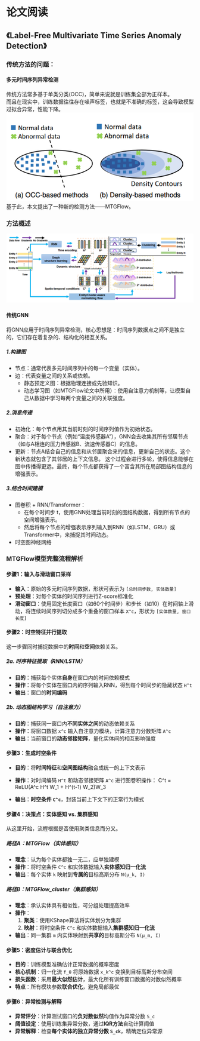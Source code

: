 # 论文阅读 
## 《Label-Free Multivariate Time Series Anomaly Detection》
### 传统方法的问题：
#### 多元时间序列异常检测   
传统方法常多基于单类分类(OCC)，简单来说就是训练集全部为正样本。   
而且在现实中，训练数据往往存在噪声标签，也就是不准确的标签，这会导致模型过拟合异常，性能下降。    
  ![](https://github.com/makabal/paper/blob/main/tupian/%E5%B1%8F%E5%B9%95%E6%88%AA%E5%9B%BE%202025-10-22%20095831.png?raw=true)    
  基于此，本文提出了一种新的检测方法——MTGFlow。    
### 方法概述
![](https://github.com/makabal/paper/blob/main/tupian/%E5%B1%8F%E5%B9%95%E6%88%AA%E5%9B%BE%202025-10-22%20103713.png?raw=true)
#### 传统GNN  
将GNN应用于时间序列异常检测，核心思想是：时间序列数据点之间不是独立的，它们存在着复杂的、结构化的相互关系。    
##### 1.构建图  
- 节点：通常代表多元时间序列中的每一个变量（实体）。
- 边：代表变量之间的关系或依赖。
  - 静态预定义图：根据物理连接或先验知识。
  - 动态学习图（如MTGFlow论文中所用）：使用自注意力机制等，让模型自己从数据中学习每两个变量之间的关联强度。    
##### 2.消息传递
- 初始化：每个节点用其当前时刻的时间序列值作为初始状态。
- 聚合：对于每个节点（例如“温度传感器A”），GNN会去收集其所有邻居节点（如与A相连的压力传感器B、流速传感器C）的信息。
- 更新：节点A结合自己的信息和从邻居聚合来的信息，更新自己的状态。这个新状态就包含了其邻居的上下文信息。
这个过程会进行多轮，使得信息能够在图中传播得更远。最终，每个节点都获得了一个富含其所在局部图结构信息的增强表示。   
##### 3.结合时间建模
- 图卷积 + RNN/Transformer：
  - 在每个时间步 t，使用GNN处理当前时刻的图结构数据，得到所有节点的空间增强表示。
  - 然后将每个节点的增强表示序列输入到RNN（如LSTM、GRU）或Transformer中，来捕捉其时间动态。
- 时空图神经网络
### MTGFlow模型完整流程解析

#### 步骤1：输入与滑动窗口采样

- **输入**：原始的多元时间序列数据，形状可表示为 `[总时间步数, 实体数量]`
- **预处理**：对每个实体的时间序列进行Z-score标准化
- **滑动窗口**：使用固定长度窗口（如60个时间步）和步长（如10）在时间轴上滑动，将连续时间序列切分成多个重叠的窗口样本 `X^c`，形状为 `[实体数量, 窗口长度]`

#### 步骤2：时空特征并行提取

这一步骤同时捕捉数据中的**时间**和**空间**依赖关系。

##### 2a. 时序特征提取（RNN/LSTM）

- **目的**：捕获每个实体**自身**在窗口内的时间依赖模式
- **操作**：将每个实体在窗口内的序列输入RNN，得到每个时间步的隐藏状态 `H^t`
- **输出**：窗口的**时间编码**

##### 2b. 动态图结构学习（自注意力）

- **目的**：捕获同一窗口内**不同实体之间**的动态依赖关系
- **操作**：将窗口数据 `x^c` 输入自注意力模块，计算注意力分数矩阵 `A^c`
- **输出**：当前窗口的**动态邻接矩阵**，量化实体间的相互影响强度

#### 步骤3：生成时空条件

- **目的**：将**时间特征**和**空间图结构**融合成统一的上下文表示
- **操作**：对时间编码 `H^t` 和动态邻接矩阵 `A^c` 进行图卷积操作：
C^t = ReLU(A^c H^t W_1 + H^(t-1) W_2)W_3

- **输出**：**时空条件 `C^c`**，封装当前上下文下的正常行为模式

#### 步骤4：决策点：实体感知 vs. 集群感知

从这里开始，流程根据是否使用聚类信息而分叉。

##### 路径A：MTGFlow（实体感知）

- **理念**：认为每个实体都独一无二，应单独建模
- **操作**：将时空条件 `C^c` 和实体数据输入**实体感知归一化流**
- **输出**：每个实体 `k` 映射到**专属的**目标高斯分布 `N(μ_k, I)`

##### 路径B：MTGFlow_cluster（集群感知）

- **理念**：承认实体具有相似性，可分组处理提高效率
- **操作**：
  1. **聚类**：使用KShape算法将实体划分为集群
  2. **映射**：将时空条件 `C^c` 和实体数据输入**集群感知归一化流**
- **输出**：同一集群 `m` 内实体映射到**共享的**目标高斯分布 `N(μ_m, I)`

#### 步骤5：密度估计与联合优化

- **目的**：训练模型准确估计正常数据的概率密度
- **核心机制**：归一化流 `f_θ` 将原始数据 `x_k^c` 变换到目标高斯分布空间
- **损失函数**：采用**最大似然估计**，最大化所有训练窗口数据的对数似然概率
- **特点**：所有模块参数**联合优化**，避免局部最优

#### 步骤6：异常检测与解释

- **异常评分**：计算测试窗口的**负对数似然**均值作为异常分数 `S_c`
- **阈值设定**：使用训练集异常分数，通过**IQR方法**自动计算阈值
- **异常解释**：检查**每个实体的独立异常分数 `S_ck`**，精确定位异常源
